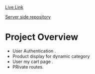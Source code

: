 [Live Link](https://657430f713a6c841412b79d8--gorgeous-sorbet-ec8fca.netlify.app/)

[Server side repository](https://github.com/Jiniahossen/Automativ-serverside)



# Project Overview

- User Authentication .
- Product display for dynamic category
- User my cart page .
- PRivate routes.
